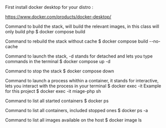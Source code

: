 First install docker desktop for your distro : 

https://www.docker.com/products/docker-desktop/

Command to build the stack, will build the relevant images, in this class will only build php
$ docker compose build

Command to rebuild the stack without cache
$ docker compose build --no-cache

Command to launch the stack, -d stands for detached and lets you type commands in the terminal
$ docker compose up -d

Command to stop the stack
$ docker compose down

Command to launch a process whithin a container, it stands for interactive, lets you interact with the process in your terminal
$ docker exec -it <your container name> <the process to start>
Example for this project 
$ docker exec -it miage-php sh

Command to list all started containers
$ docker ps

Command to list all containers, included stopped ones
$ docker ps -a

Command to list all images available on the host
$ docker image ls